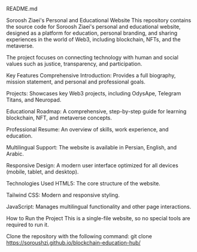 README.md

Soroosh Ziaei's Personal and Educational Website
This repository contains the source code for Soroosh Ziaei's personal and educational website, designed as a platform for education, personal branding, and sharing experiences in the world of Web3, including blockchain, NFTs, and the metaverse.

The project focuses on connecting technology with human and social values such as justice, transparency, and participation.

Key Features
Comprehensive Introduction: Provides a full biography, mission statement, and personal and professional goals.

Projects: Showcases key Web3 projects, including OdysApe, Telegram Titans, and Neuropad.

Educational Roadmap: A comprehensive, step-by-step guide for learning blockchain, NFT, and metaverse concepts.

Professional Resume: An overview of skills, work experience, and education.

Multilingual Support: The website is available in Persian, English, and Arabic.

Responsive Design: A modern user interface optimized for all devices (mobile, tablet, and desktop).

Technologies Used
HTML5: The core structure of the website.

Tailwind CSS: Modern and responsive styling.

JavaScript: Manages multilingual functionality and other page interactions.

How to Run the Project
This is a single-file website, so no special tools are required to run it.

Clone the repository with the following command:
git clone https://soroushzi.github.io/blockchain-education-hub/

